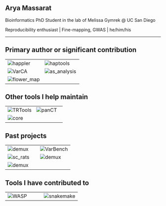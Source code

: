## Arya Massarat

Bioinformatics PhD Student in the lab of Melissa Gymrek @ UC San Diego

Reproducibility enthusiast | Fine-mapping, GWAS | he/him/his

-----------------------------

Primary author or significant contribution
------------------------------------------

<table border="0" width="100%" style="border:0px solid white; width:100%;">
    <tr style="border: 0px;">
        <td width="50%" style="border:0px; width:50%">
            <img src="https://github-readme-stats.vercel.app/api/pin/?username=gymrek-lab&repo=happler" alt="happler">
        </td>
        <td width="50%" style="border:0px; width:50%">
            <img src="https://github-readme-stats.vercel.app/api/pin/?username=CAST-genomics&repo=haptools" alt="haptools">
        </td>
    </tr>
    <tr style="border: 0px;">
        <td width="50%" style="border:0px; width:50%">
            <img src="https://github-readme-stats.vercel.app/api/pin/?username=aryarm&repo=VarCA" alt="VarCA">
        </td>
        <td width="50%" style="border:0px; width:50%">
            <img src="https://github-readme-stats.vercel.app/api/pin/?username=aryarm&repo=as_analysis" alt="as_analysis">
        </td>
    </tr>
    <tr style="border: 0px;">
        <td width="50%" style="border:0px; width:50%">
            <img src="https://github-readme-stats.vercel.app/api/pin/?username=beelabhmc&repo=flower_map" alt="flower_map">
        </td>
    </tr>
</table>

Other tools I help maintain
---------------------------

<table border="0" width="100%" style="border:0px solid white; width:100%;">
    <tr style="border: 0px;">
        <td width="50%" style="border:0px; width:50%">
            <img src="https://github-readme-stats.vercel.app/api/pin/?username=gymrek-lab&repo=TRTools" alt="TRTools">
        </td>
        <td width="50%" style="border:0px; width:50%">
            <img src="https://github-readme-stats.vercel.app/api/pin/?username=CAST-genomics&repo=panCT" alt="panCT">
        </td>
    </tr>
    <tr style="border: 0px;">
        <td width="50%" style="border:0px; width:50%">
            <img src="https://github-readme-stats.vercel.app/api/pin/?username=gymrek-lab&repo=core" alt="core">
        </td>
    </tr>
</table>

Past projects
-------------

<table border="0" width="100%" style="border:0px solid white; width:100%;">
    <tr style="border: 0px;">
        <td width="50%" style="border:0px; width:50%">
            <img src="https://github-readme-stats.vercel.app/api/pin/?username=studycloud&repo=studycloud" alt="demux">
        </td>
        <td width="50%" style="border:0px; width:50%">
            <img src="https://github-readme-stats.vercel.app/api/pin/?username=aryarm&repo=VarBench" alt="VarBench">
        </td>
    </tr>
    <tr style="border: 0px;">
        <td width="50%" style="border:0px; width:50%">
            <img src="https://github-readme-stats.vercel.app/api/pin/?username=aryarm&repo=sc_rats" alt="sc_rats">
        </td>
        <td width="50%" style="border:0px; width:50%">
            <img src="https://github-readme-stats.vercel.app/api/pin/?username=zrcjessica&repo=demux" alt="demux">
        </td>
    <tr style="border: 0px;">
        <td width="50%" style="border:0px; width:50%">
            <img src="https://github-readme-stats.vercel.app/api/pin/?username=beelabhmc&repo=ant_tracker" alt="demux">
        </td>
    </tr>
</table>

Tools I have contributed to
---------------------------

<table border="0" width="100%" style="border:0px solid white; width:100%;">
    <tr style="border: 0px;">
        <td width="50%" style="border:0px; width:50%">
            <img src="https://github-readme-stats.vercel.app/api/pin/?username=bmvdgeijn&repo=WASP" alt="WASP">
        </td>
        <td width="50%" style="border:0px; width:50%">
            <img src="https://github-readme-stats.vercel.app/api/pin/?username=snakemake&repo=snakemake" alt="snakemake">
        </td>
    </tr>
</table>
